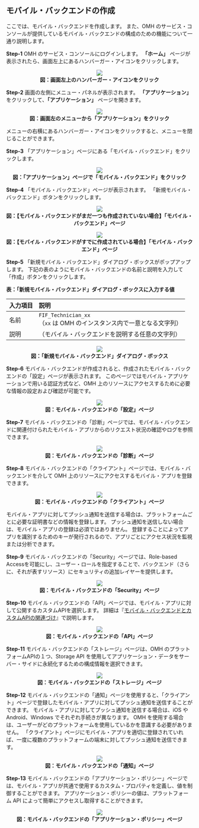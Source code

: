 ## モバイル・バックエンドの作成

ここでは、モバイル・バックエンドを作成します。
また、OMH のサービス・コンソールが提供しているモバイル・バックエンドの構成のための機能について一通り説明します。

**Step-1**
OMH のサービス・コンソールにログインします。
**「ホーム」** ページが表示されたら、画面左上にあるハンバーガー・アイコンをクリックします。

<span style="display:block;text-align:center">![](images/2_1.png)<br>
<strong>図：画面左上のハンバーガー・アイコンをクリック</strong>
</span>

**Step-2**
画面の左側にメニュー・パネルが表示されます。
**「アプリケーション」** をクリックして、**「アプリケーション」** ページを開きます。

<span style="display:block;text-align:center">![](images/2_2.png)<br>
<strong>図：画面左のメニューから「アプリケーション」をクリック</strong>
</span>

メニューの右横にあるハンバーガー・アイコンをクリックすると、メニューを閉じることができます。

**Step-3**
「アプリケーション」ページにある「モバイル・バックエンド」をクリックします。

<span style="display:block;text-align:center">![](images/2_3.png)<br>
<strong>図：「アプリケーション」ページで「モバイル・バックエンド」をクリック</strong>
</span>

**Step-4**
「モバイル・バックエンド」ページが表示されます。
「新規モバイル・バックエンド」ボタンをクリックします。

<span style="display:block;text-align:center">![](images/2_4.png)<br>
<strong>図：【モバイル・バックエンドがまだ一つも作成されていない場合】「モバイル・バックエンド」ページ</strong>
</span>

<span style="display:block;text-align:center">![](images/2_5.png)<br>
<strong>図：【モバイル・バックエンドがすでに作成されている場合】「モバイル・バックエンド」ページ</strong>
</span>

**Step-5**
「新規モバイル・バックエンド」ダイアログ・ボックスがポップアップします。
下記の表のようにモバイル・バックエンドの名前と説明を入力して「作成」ボタンをクリックします。

**表：「新規モバイル・バックエンド」ダイアログ・ボックスに入力する値**

| 入力項目 | 説明                                                         |
| :------- | :----------------------------------------------------------- |
| 名前     | `FIF_Technician_xx`<br />（`xx` は OMH のインスタンス内で一意となる文字列） |
| 説明     | （モバイル・バックエンドを説明する任意の文字列）             |

<span style="display:block;text-align:center">![](images/2_6.png)<br>
<strong>図：「新規モバイル・バックエンド」ダイアログ・ボックス</strong>
</span>

**Step-6**
モバイル・バックエンドが作成されると、作成されたモバイル・バックエンドの「設定」ページが表示されます。
このページではモバイル・アプリケーションで用いる認証方式など、OMH 上のリソースにアクセスするために必要な情報の設定および確認が可能です。

<span style="display:block;text-align:center">![](images/2_7.png)<br>
<strong>図：モバイル・バックエンドの「設定」ページ</strong>
</span>

**Step-7**
モバイル・バックエンドの「診断」ページでは、モバイル・バックエンドに関連付けられたモバイル・アプリからのリクエスト状況の確認やログを参照できます。

<span style="display:block;text-align:center">![](images/2_8.png)<br>
<strong>図：モバイル・バックエンドの「診断」ページ</strong>
</span>

**Step-8**
モバイル・バックエンドの「クライアント」ページでは、モバイル・バックエンドを介して OMH 上のリソースにアクセスするモバイル・アプリを登録できます。

<span style="display:block;text-align:center">![](images/2_9.png)<br>
<strong>図：モバイル・バックエンドの「クライアント」ページ</strong>
</span>

モバイル・アプリに対してプッシュ通知を送信する場合は、プラットフォームごとに必要な証明書などの情報を登録します。
プッシュ通知を送信しない場合は、モバイル・アプリの登録は必須ではありません。
登録することによってアプリを識別するためのキーが発行されるので、アプリごとにアクセス状況を監視または分析できます。

**Step-9**
モバイル・バックエンドの「Security」ページでは、Role-based Accessを可能にし、ユーザー・ロールを指定することで、バックエンド（さらに、それが表すリソース）にセキュリティの追加レイヤーを提供します。

<span style="display:block;text-align:center">![](images/2_10.png)<br>
<strong>図：モバイル・バックエンドの「Security」ページ</strong>
</span>

**Step-10**
モバイル・バックエンドの「API」ページでは、モバイル・アプリに対して公開するカスタムAPIを選択します。
詳細は『[モバイル・バックエンドとカスタムAPIの関連づけ](2.backend-3.md)』で説明します。

<span style="display:block;text-align:center">![](images/2_10_1.png)<br>
<strong>図：モバイル・バックエンドの「API」ページ</strong>
</span>

**Step-11**
モバイル・バックエンドの「ストレージ」ページは、OMH のプラットフォームAPIの１つ、Storage API を使用してアプリケーション・データをサーバー・サイドに永続化するための構成情報を選択できます。

<span style="display:block;text-align:center">![](images/2_11.png)<br>
<strong>図：モバイル・バックエンドの「ストレージ」ページ</strong>
</span>

**Step-12** モバイル・バックエンドの「通知」ページを使用すると、「クライアント」ページで登録したモバイル・アプリに対してプッシュ通知を送信することができます。
モバイル・アプリに対してプッシュ通知を送信する場合は、iOS や Android、Windows でそれぞれ手続きが異なります。
OMH を使用する場合は、ユーザーがどのプラットフォームを使用しているかを意識する必要がありません。
「クライアント」ページにモバイル・アプリを適切に登録されていれば、一度に複数のプラットフォームの端末に対してプッシュ通知を送信できます。

<span style="display:block;text-align:center">![](images/2_12.png)<br>
<strong>図：モバイル・バックエンドの「通知」ページ</strong>
</span>

**Step-13**
モバイル・バックエンドの「アプリケーション・ポリシー」ページでは、モバイル・アプリが共通で使用するカスタム・プロパティを定義し、値を制御することができます。
アプリケーション・ポリシーの値は、プラットフォーム API によって簡単にアクセスし取得することができます。

<span style="display:block;text-align:center">![](images/2_14.png)<br>
<strong>図：モバイル・バックエンドの「アプリケーション・ポリシー」ページ</strong>
</span>
